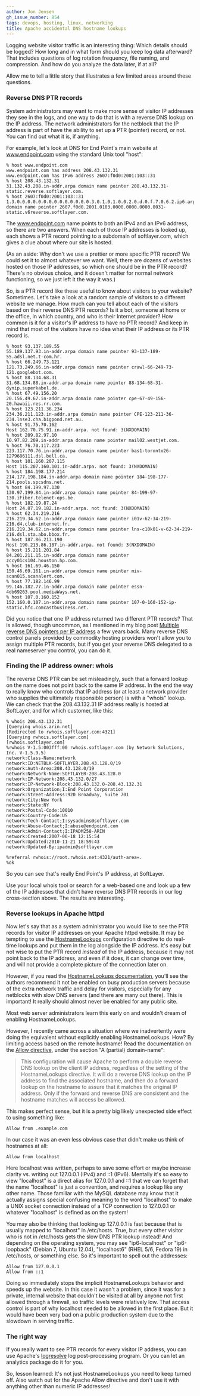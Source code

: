 ```yaml
---
author: Jon Jensen
gh_issue_number: 854
tags: devops, hosting, linux, networking
title: Apache accidental DNS hostname lookups
---
```




Logging website visitor traffic is an interesting thing: Which details should be logged? How long and in what form should you keep log data afterward? That includes questions of log rotation frequency, file naming, and compression. And how do you analyze the data later, if at all?

Allow me to tell a little story that illustrates a few limited areas around these questions.

### Reverse DNS PTR records

System administrators may want to make more sense of visitor IP addresses they see in the logs, and one way to do that is with a reverse DNS lookup on the IP address. The network administrators for the netblock that the IP address is part of have the ability to set up a PTR (pointer) record, or not. You can find out what it is, if anything.

For example, let's look at DNS for End Point's main website at www.endpoint.com using the standard Unix tool "host":

```nohighlight
% host www.endpoint.com
www.endpoint.com has address 208.43.132.31
www.endpoint.com has IPv6 address 2607:f0d0:2001:103::31
% host 208.43.132.31
31.132.43.208.in-addr.arpa domain name pointer 208.43.132.31-static.reverse.softlayer.com.
% host 2607:f0d0:2001:103::31
1.3.0.0.0.0.0.0.0.0.0.0.0.0.0.0.3.0.1.0.1.0.0.2.0.d.0.f.7.0.6.2.ip6.arpa domain name pointer 2607.f0d0.2001.0103.0000.0000.0000.0031-static.v6reverse.softlayer.com.
```

The www.endpoint.com name points to both an IPv4 and an IPv6 address, so there are two answers. When each of those IP addresses is looked up, each shows a PTR record pointing to a subdomain of softlayer.com, which gives a clue about where our site is hosted.

(As an aside: Why don't we use a prettier or more specific PTR record? We could set it to almost whatever we want. Well, there are dozens of websites hosted on those IP addresses, so which one should be in the PTR record? There's no obvious choice, and it doesn't matter for normal network functioning, so we just left it the way it was.)

So, is a PTR record like these useful to know about visitors to your website? Sometimes. Let's take a look at a random sample of visitors to a different website we manage. How much can you tell about each of the visitors based on their reverse DNS PTR records? Is it a bot, someone at home or the office, in which country, and who is their Internet provider? How common is it for a visitor's IP address to have no PTR record? And keep in mind that most of the visitors have no idea what their IP address or its PTR record is.

```nohighlight
% host 93.137.189.55
55.189.137.93.in-addr.arpa domain name pointer 93-137-189-55.adsl.net.t-com.hr.
% host 66.249.73.121
121.73.249.66.in-addr.arpa domain name pointer crawl-66-249-73-121.googlebot.com.
% host 88.134.68.31
31.68.134.88.in-addr.arpa domain name pointer 88-134-68-31-dynip.superkabel.de.
% host 67.49.156.20
20.156.49.67.in-addr.arpa domain name pointer cpe-67-49-156-20.hawaii.res.rr.com.
% host 123.211.36.234
234.36.211.123.in-addr.arpa domain name pointer CPE-123-211-36-234.lnse3.cha.bigpond.net.au.
% host 91.75.70.162 
Host 162.70.75.91.in-addr.arpa. not found: 3(NXDOMAIN)
% host 209.82.97.10
10.97.82.209.in-addr.arpa domain name pointer mail02.westjet.com.
% host 76.70.117.223
223.117.70.76.in-addr.arpa domain name pointer bas1-toronto26-1279686111.dsl.bell.ca.
% host 101.160.207.115 
Host 115.207.160.101.in-addr.arpa. not found: 3(NXDOMAIN)
% host 184.198.177.214
214.177.198.184.in-addr.arpa domain name pointer 184-198-177-214.pools.spcsdns.net.
% host 84.199.97.130
130.97.199.84.in-addr.arpa domain name pointer 84-199-97-130.iFiber.telenet-ops.be.
% host 182.19.87.24 
Host 24.87.19.182.in-addr.arpa. not found: 3(NXDOMAIN)
% host 62.34.219.216
216.219.34.62.in-addr.arpa domain name pointer i01v-62-34-219-216.d4.club-internet.fr.
216.219.34.62.in-addr.arpa domain name pointer lns-c10k01-v-62-34-219-216.dsl.sta.abo.bbox.fr.
% host 187.86.213.190
Host 190.213.86.187.in-addr.arpa. not found: 3(NXDOMAIN)
% host 15.211.201.84
84.201.211.15.in-addr.arpa domain name pointer zccy01cs104.houston.hp.com.
% host 161.69.46.150
150.46.69.161.in-addr.arpa domain name pointer miv-scan015.scanalert.com.
% host 77.182.146.99
99.146.182.77.in-addr.arpa domain name pointer essn-4db69263.pool.mediaWays.net.
% host 107.0.160.152 
152.160.0.107.in-addr.arpa domain name pointer 107-0-160-152-ip-static.hfc.comcastbusiness.net.
```

Did you notice that one IP address returned two different PTR records? That is allowed, though uncommon, as I mentioned in my blog post [Multiple reverse DNS pointers per IP address](/blog/2008/11/28/multiple-reverse-dns-pointers-per-ip) a few years back. Many reverse DNS control panels provided by commodity hosting providers won't allow you to assign multiple PTR records, but if you get your reverse DNS delegated to a real nameserver you control, you can do it.

### Finding the IP address owner: whois

The reverse DNS PTR can be set misleadingly, such that a forward lookup on the name does not point back to the same IP address. In the end the way to really know who controls that IP address (or at least a network provider who supplies the ultimately responsible person) is with a "whois" lookup. We can check that the 208.43.132.31 IP address really is hosted at SoftLayer, and for which customer, like this:

```nohighlight
% whois 208.43.132.31
[Querying whois.arin.net]
[Redirected to rwhois.softlayer.com:4321]
[Querying rwhois.softlayer.com]
[rwhois.softlayer.com]
%rwhois V-1.5:003fff:00 rwhois.softlayer.com (by Network Solutions, Inc. V-1.5.9.5)
network:Class-Name:network
network:ID:NETBLK-SOFTLAYER.208.43.128.0/19
network:Auth-Area:208.43.128.0/19
network:Network-Name:SOFTLAYER-208.43.128.0
network:IP-Network:208.43.132.0/27
network:IP-Network-Block:208.43.132.0-208.43.132.31
network:Organization;I:End Point Corporation
network:Street-Address:920 Broadway, Suite 701
network:City:New York
network:State:NY
network:Postal-Code:10010
network:Country-Code:US
network:Tech-Contact;I:sysadmins@softlayer.com
network:Abuse-Contact;I:abuse@endpoint.com
network:Admin-Contact;I:IPADM258-ARIN
network:Created:2007-06-18 12:15:54
network:Updated:2010-11-21 18:59:43
network:Updated-By:ipadmin@softlayer.com

%referral rwhois://root.rwhois.net:4321/auth-area=.
%ok
```

So you can see that's really End Point's IP address, at SoftLayer.

Use your local whois tool or search for a web-based one and look up a few of the IP addresses that didn't have reverse DNS PTR records in our log cross-section above. The results are interesting.

### Reverse lookups in Apache httpd

Now let's say that as a system administrator you would like to see the PTR records for visitor IP addresses on your Apache httpd website. It may be tempting to use the [HostnameLookups](http://httpd.apache.org/docs/2.2/mod/core.html#hostnamelookups) configuration directive to do real-time lookups and put them in the log alongside the IP address. It's easy but not wise to put the PTR record *instead* of the IP address, because it may not point back to the IP address, and even if it does, it can change over time, and will not provide a complete picture of the connection later on.

However, if you read the [HostnameLookups documentation](http://httpd.apache.org/docs/2.2/mod/core.html#hostnamelookups), you'll see the authors recommend it not be enabled on busy production servers because of the extra network traffic and delay for visitors, especially for any netblocks with slow DNS servers (and there are many out there). This is important! It really should almost never be enabled for any public site.

Most web server administrators learn this early on and wouldn't dream of enabling HostnameLookups.

However, I recently came across a situation where we inadvertently were doing the equivalent without explicitly enabling HostnameLookups. How? By limiting access based on the remote hostname! Read the documentation on the [Allow directive](http://httpd.apache.org/docs/2.2/mod/mod_authz_host.html#allow), under the section "A (partial) domain-name":

> 
> This configuration will cause Apache to perform a double reverse DNS lookup on the client IP address, regardless of the setting of the HostnameLookups directive. It will do a reverse DNS lookup on the IP address to find the associated hostname, and then do a forward lookup on the hostname to assure that it matches the original IP address. Only if the forward and reverse DNS are consistent and the hostname matches will access be allowed.
> 

This makes perfect sense, but it is a pretty big likely unexpected side effect to using something like:

```
Allow from .example.com
```

In our case it was an even less obvious case that didn't make us think of hostnames at all:

```
Allow from localhost
```

Here localhost was written, perhaps to save some effort or maybe increase clarity vs. writing out 127.0.0.1 (IPv4) and ::1 (IPv6). Mentally it's so easy to view "localhost" is a direct alias for 127.0.0.1 and ::1 that we can forget that the name "localhost" is just a convention, and requires a lookup like any other name. Those familiar with the MySQL database may know that it actually assigns special confusing meaning to the word "localhost" to make a UNIX socket connection instead of a TCP connection to 127.0.0.1 or whatever "localhost" is defined as on the system!

You may also be thinking that looking up 127.0.0.1 is fast because that is usually mapped to "localhost" in /etc/hosts. True, but every other visitor who is not in /etc/hosts gets the slow DNS PTR lookup instead! And depending on the operating system, you may see "ip6-localhost" or "ip6-loopback" (Debian 7, Ubuntu 12.04), "localhost6" (RHEL 5/6, Fedora 19) in /etc/hosts, or something else. So it's important to spell out the addresses:

```
Allow from 127.0.0.1
Allow from ::1
```

Doing so immediately stops the implicit HostnameLookups behavior and speeds up the website. In this case it wasn't a problem, since it was for a private, internal website that couldn't be visited at all by anyone not first allowed through a firewall, so traffic levels were relatively low. That access control is part of why localhost needed to be allowed in the first place. But it would have been very bad on a public production system due to the slowdown in serving traffic.

### The right way

If you really want to see PTR records for every visitor IP address, you can use Apache's [logresolve](http://httpd.apache.org/docs/2.2/programs/logresolve.html) log post-processing program. Or you can let an analytics package do it for you.

So, lesson learned: It's not just HostnameLookups you need to keep turned off. Also watch out for the Apache Allow directive and don't use it with anything other than numeric IP addresses!


